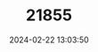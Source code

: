 ---
title: "21855"
category: "Thryssa scratchleyi"
draft: false
date: 2024-02-22 13:03:50
languages:
  English: ["Freshwater Anchovy"]
---
